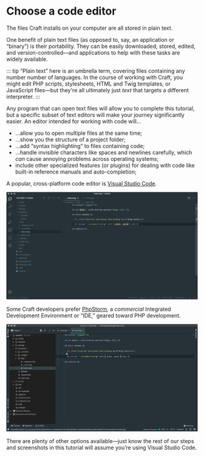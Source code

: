 # Choose a code editor

The files Craft installs on your computer are all stored in plain text.

One benefit of plain text files (as opposed to, say, an application or “binary”) is their portability. They can be easily downloaded, stored, edited, and version-controlled—and applications to help with these tasks are widely available.

::: tip
“Plain text” here is an umbrella term, covering files containing any number number of languages. In the course of working with Craft, you might edit PHP scripts, stylesheets, HTML and Twig templates, or JavaScript files—but they're all ultimately just _text_ that targets a different interpreter.
:::

Any program that can open text files will allow you to complete this tutorial, but a specific subset of text editors will make your journey significantly easier. An editor intended for working with code will…

- …allow you to open multiple files at the same time;
- …show you the structure of a project folder;
- …add “syntax highlighting” to files containing code;
- …handle invisible characters like spaces and newlines carefully, which _can_ cause annoying problems across operating systems;
- include other specialized features (or plugins) for dealing with code like built-in reference manuals and auto-completion;

A popular, cross-platform code editor is [Visual Studio Code](https://code.visualstudio.com/).

![](../images/vs-code-highlighting.png)

Some Craft developers prefer [PhpStorm](https://www.jetbrains.com/phpstorm/), a _commercial_ Integrated Development Environment or “IDE,” geared toward PHP development.

![](../images/phpstorm-highlighting.png)

There are plenty of other options available—just know the rest of our steps and screenshots in this tutorial will assume you’re using Visual Studio Code.
